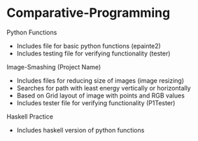 # Comparative-Programming

Python Functions
- Includes file for basic python functions (epainte2)
- Includes testing file for verifying functionality (tester)

Image-Smashing (Project Name)
- Includes files for reducing size of images (image resizing)
- Searches for path with least energy vertically or horizontally
- Based on Grid layout of image with points and RGB values
- Includes tester file for verifying functionality (P1Tester)

Haskell Practice
- Includes haskell version of python functions
